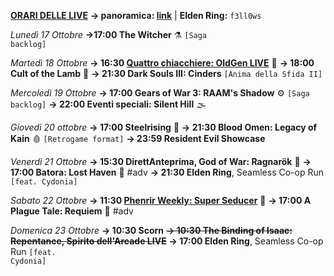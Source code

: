 <b><u>ORARI DELLE LIVE</u></b>
<b>→ panoramica: <a href="https://trello.com/b/iKwdSGf3/sabaku">link</a></b> | <b>Elden Ring:</b> <code>f3ll0ws</code>

<i>Lunedì 17 Ottobre</i>
<b>→17:00 The Witcher</b> ⚗️ <code>[Saga backlog]</code>

<i>Martedì 18 Ottobre</i>
<b>→ 16:30 <a href="https://www.twitch.tv/oldgenproject">Quattro chiacchiere: OldGen LIVE</a></b> 💬
<b>→ 18:00 Cult of the Lamb</b> 🥩
<b>→ 21:30 Dark Souls III: Cinders</b> <code>[Anima della Sfida II]</code>

<i>Mercoledì 19 Ottobre</i>
<b>→ 17:00 Gears of War 3: RAAM's Shadow</b> ⚙️ <code>[Saga backlog]</code>
<b>→ 22:00 Eventi speciali: Silent Hill</b> 🌫

<i>Giovedì 20 ottobre</i>
<b>→ 17:00 Steelrising</b> 🥖
<b>→ 21:30 Blood Omen: Legacy of Kain</b> 🩸 <code>[Retrogame format]</code>
<b>→ 23:59 Resident Evil Showcase</b>

<i>Venerdì 21 Ottobre</i>
<b>→ 15:30 DirettAnteprima, God of War: Ragnarök</b> 🎤
<b>→ 17:00 Batora: Lost Haven</b> 🌅 #adv
<b>→ 21:30 Elden Ring</b>, Seamless Co-op Run <code>[feat. Cydonia]</code>

<i>Sabato 22 Ottobre</i>
<b>→ 11:30 <a href="https://www.twitch.tv/phenrir_mailoki">Phenrir Weekly: Super Seducer</a></b> 💋
<b>→ 17:00 A Plague Tale: Requiem</b> 🐀 #adv

<i>Domenica 23 Ottobre</i>
<b>→ 10:30 Scorn</b>
<s><b>→ 10:30 The Binding of Isaac: Repentance, Spirito dell'Arcade LIVE</b></s>
<b>→ 17:00 Elden Ring</b>, Seamless Co-op Run <code>[feat. Cydonia]</code>
